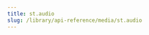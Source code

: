```yaml
---
title: st.audio
slug: /library/api-reference/media/st.audio
---
```


<Autofunction function="streamlit.audio" />